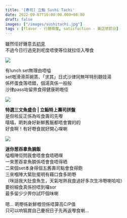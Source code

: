 ```yaml
---
title: '[寿司] 立鮨 Sushi Tachi'
date: 2022-09-07T10:00:00.000+08:00
draft: false
images: ["/images/sushitachi.jpg"]
tags : [flavor - 行膳積腹, satisfaction - 黃店懲罰日]
---
```


雖然佢好鍾意去[初見](https://hidie.net/shoken/)  
不過今日行過見到呢度唔使等位就拉佢入嚟食  

![](/images/sushitachi1.jpg)

有lunch set無理由唔嗌  
set嘅滑滑茶碗蒸、「求其」日式沙律同無咩特別麵豉湯  
係杯蛋食落唔錯，個湯真係一般般  
沙律pass咗留畀食得健康啲嘅佢  

![](/images/sushitachi.jpg)

**特選三文魚盛合 | 立鮨特上壽司拼盤**  
是但啦反正係為咗食壽司先嚟  
嘻嘻，啲刺身好新鮮舊飯都唔會實的的  
好食啊！有好嘢食就好開心㗎喇  

![](/images/sushitachi2.jpg)

**迷你葱吞拿魚腩飯**  
嗌嗰陣佢問我會唔會食唔晒㗎  
一來蔥吞拿魚腩係唔會食唔得晒  
二來個set本身得個五舊壽司點會食得飽  
三來嗰陣大緊肚擺明有藉口食多啲嘢  
（咪話我大肚食魚生，天氣咁熱我食過好多次生冷嘢喇哈哈）  
要扮細食真係扮唔到囉sor  
最多留少少畀你試吓個味喇  
  
嗯... 啲嘢係新鮮嘅但係唔算高C/P值  
只可以响犒賞自己慶祝日子先再返嚟食喇...  
